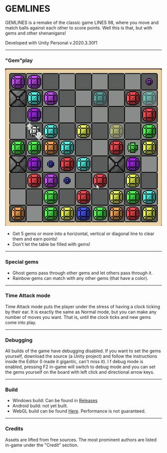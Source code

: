 # GEMLINES

GEMLINES is a remake of the classic game LINES 98, where you move and match balls against each other to score points. Well this is that, but with gems and other shenanigans!

Developed with Unity Personal v.2020.3.30f1

-------
### "Gem"play
![Gif](/README/main_gif.gif)

- Get 5 gems or more into a horizontal, vertical or diagonal line to clear them and earn points!
- Don't let the table be filled with gems!

-----------
### Special gems

- Ghost gems pass through other gems and let others pass through it.
- Rainbow gems can match with any other gems (that have a color).
-----------
### Time Attack mode
Time Attack mode puts the player under the stress of having a clock ticking by their ear. It is exactly the same as Normal mode, but you can make any number of moves you want. That is, until the clock ticks and new gems come into play.

-----------
### Debugging
All builds of the game have debugging disabled. If you want to set the gems yourself, download the source (a Unity project) and follow the instructions inside the Editor (I made it gigantic, can't miss it).
I
f debug mode is enabled, pressing F2 in-game will switch to debug mode and you can set the gems yourself on the board with left click and directional arrow keys.

---------
### Build
- Windows build: Can be found in [Releases](https://github.com/sendnoose/gemlines-src/releases)
- Android build: not yet built.
- WebGL build can be found [Here](https://sendnoose.github.io/gemlines-webgl/). Performance is not guaranteed.

-------
### Credits
Assets are lifted from free sources. The most prominent authors are listed in-game under the "Credit" section.

